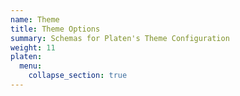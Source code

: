 ```yaml
---
name: Theme
title: Theme Options
summary: Schemas for Platen's Theme Configuration
weight: 11
platen:
  menu:
    collapse_section: true
---
```

